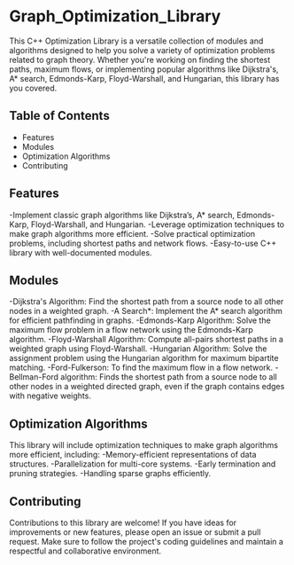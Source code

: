 # Graph_Optimization_Library
This C++ Optimization Library is a versatile collection of modules and algorithms designed to help you solve a variety of optimization problems related to graph theory. Whether you're working on finding the shortest paths, maximum flows, or implementing popular algorithms like Dijkstra's, A* search, Edmonds-Karp, Floyd-Warshall, and Hungarian, this library has you covered.

## Table of Contents
- Features
- Modules
- Optimization Algorithms
- Contributing

## Features
-Implement classic graph algorithms like Dijkstra’s, A* search, Edmonds-Karp, Floyd-Warshall, and Hungarian.
-Leverage optimization techniques to make graph algorithms more efficient.
-Solve practical optimization problems, including shortest paths and network flows.
-Easy-to-use C++ library with well-documented modules.

## Modules
-Dijkstra's Algorithm: Find the shortest path from a source node to all other nodes in a weighted graph.
-A Search*: Implement the A* search algorithm for efficient pathfinding in graphs.
-Edmonds-Karp Algorithm: Solve the maximum flow problem in a flow network using the Edmonds-Karp algorithm.
-Floyd-Warshall Algorithm: Compute all-pairs shortest paths in a weighted graph using Floyd-Warshall.
-Hungarian Algorithm: Solve the assignment problem using the Hungarian algorithm for maximum bipartite matching.
-Ford-Fulkerson: To find the maximum flow in a flow network.
-Bellman-Ford algorithm: Finds the shortest path from a source node to all other nodes in a weighted directed graph, even if the graph contains edges with negative weights.

## Optimization Algorithms
This library will include optimization techniques to make graph algorithms more efficient, including:
-Memory-efficient representations of data structures.
-Parallelization for multi-core systems.
-Early termination and pruning strategies.
-Handling sparse graphs efficiently.

## Contributing
Contributions to this library are welcome! If you have ideas for improvements or new features, please open an issue or submit a pull request. Make sure to follow the project's coding guidelines and maintain a respectful and collaborative environment.
